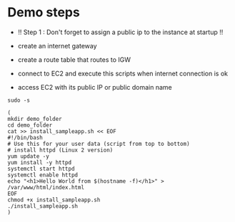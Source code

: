 # Demo steps

* !! Step 1 : Don't forget to assign a public ip to the instance at startup !!


* create an internet gateway
* create a route table that routes to IGW
* connect to EC2 and execute this scripts when internet connection is ok
* access EC2 with its public IP or public domain name

```
sudo -s
```

```
(
mkdir demo_folder
cd demo_folder
cat >> install_sampleapp.sh << EOF
#!/bin/bash
# Use this for your user data (script from top to bottom)
# install httpd (Linux 2 version)
yum update -y
yum install -y httpd
systemctl start httpd
systemctl enable httpd
echo "<h1>Hello World from $(hostname -f)</h1>" > /var/www/html/index.html
EOF
chmod +x install_sampleapp.sh
./install_sampleapp.sh
)
```